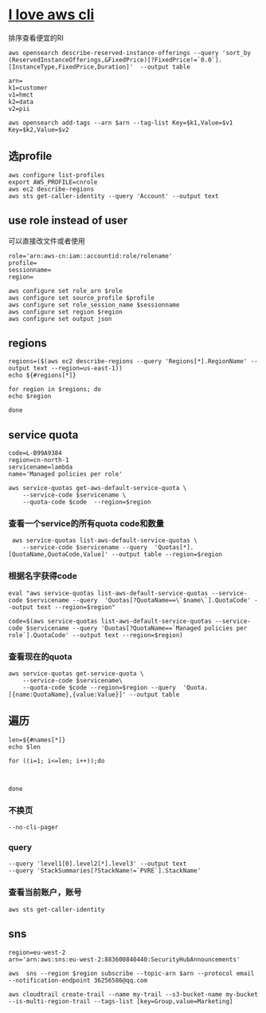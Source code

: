 # [I love aws cli](https://awscli.amazonaws.com/v2/documentation/api/latest/reference/index.html#cli-aws)

排序查看便宜的RI

```
aws opensearch describe-reserved-instance-offerings --query 'sort_by (ReservedInstanceOfferings,&FixedPrice)[?FixedPrice!=`0.0`].[InstanceType,FixedPrice,Duration]'  --output table
```
```
arn=
k1=customer
v1=hmct
k2=data
v2=pii
```

```
aws opensearch add-tags --arn $arn --tag-list Key=$k1,Value=$v1 Key=$k2,Value=$v2
```
## 选profile

```
aws configure list-profiles
export AWS_PROFILE=cnrole
aws ec2 describe-regions
aws sts get-caller-identity --query 'Account' --output text
```

## use role instead of user
可以直接改文件或者使用


```
role='arn:aws-cn:iam::accountid:role/rolename'
profile=
sessionname=
region=
```

```
aws configure set role_arn $role
aws configure set source_profile $profile
aws configure set role_session_name $sessionname
aws configure set region $region
aws configure set output json

```

## regions
```
regions=($(aws ec2 describe-regions --query 'Regions[*].RegionName' --output text --region=us-east-1))
echo ${#regions[*]}
```
```
for region in $regions; do
echo $region

done
```
## service quota
```
code=L-B99A9384
region=cn-north-1
servicename=lambda
name='Managed policies per role'
```
```
aws service-quotas get-aws-default-service-quota \
    --service-code $servicename \
    --quota-code $code  --region=$region

```
### 查看一个service的所有quota code和数量
```
 aws service-quotas list-aws-default-service-quotas \
    --service-code $servicename --query  'Quotas[*].[QuotaName,QuotaCode,Value]' --output table --region=$region 
```

### 根据名字获得code

```
eval "aws service-quotas list-aws-default-service-quotas --service-code $servicename --query  'Quotas[?QuotaName==\`$name\`].QuotaCode' --output text --region=$region"
```
```
code=$(aws service-quotas list-aws-default-service-quotas --service-code $servicename --query 'Quotas[?QuotaName==`Managed policies per role`].QuotaCode' --output text --region=$region)

```
### 查看现在的quota
```
aws service-quotas get-service-quota \
    --service-code $servicename\
    --quota-code $code --region=$region --query  'Quota.[{name:QuotaName},{value:Value}]' --output table

```

## 遍历
```
len=${#names[*]}
echo $len
```
```
for ((i=1; i<=len; i++));do



done
```
### 不换页
```
--no-cli-pager
```
### query
```
--query 'level1[0].level2[*].level3' --output text
--query 'StackSummaries[?StackName!=`PVRE`].StackName' 
```
### 查看当前账户，账号
```
aws sts get-caller-identity
```

## sns
```
region=eu-west-2
arn='arn:aws:sns:eu-west-2:883600840440:SecurityHubAnnouncements'
```

```
aws  sns --region $region subscribe --topic-arn $arn --protocol email --notification-endpoint 36256586@qq.com
```


```
aws cloudtrail create-trail --name my-trail --s3-bucket-name my-bucket --is-multi-region-trail --tags-list [key=Group,value=Marketing]
```

